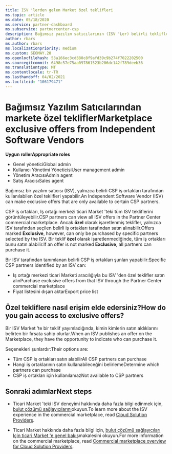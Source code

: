 ```yaml
---
title: ISV 'lerden gelen Market özel teklifleri
ms.topic: article
ms.date: 05/18/2020
ms.service: partner-dashboard
ms.subservice: partnercenter-csp
description: Bağımsız yazılım satıcılarının (ISV 'Ler) belirli teklifleri özel ve yalnızca belirli CSP iş ortakları için kullanılabilir hale getirme hakkında bilgi edinin.
author: rbars
ms.author: rbars
ms.localizationpriority: medium
ms.custom: SEOMAY.20
ms.openlocfilehash: 53a166ec3cd380c8f9afd39c9b274f7022202500
ms.sourcegitcommit: 6498c57e75aa097861523b206dc142f789deeb36
ms.translationtype: MT
ms.contentlocale: tr-TR
ms.lasthandoff: 04/02/2021
ms.locfileid: "106179471"
---
```

# <a name="marketplace-exclusive-offers-from-independent-software-vendors"></a><span data-ttu-id="bbd74-103">Bağımsız Yazılım Satıcılarından markete özel teklifler</span><span class="sxs-lookup"><span data-stu-id="bbd74-103">Marketplace exclusive offers from Independent Software Vendors</span></span>

<span data-ttu-id="bbd74-104">**Uygun roller**</span><span class="sxs-lookup"><span data-stu-id="bbd74-104">**Appropriate roles**</span></span>

- <span data-ttu-id="bbd74-105">Genel yönetici</span><span class="sxs-lookup"><span data-stu-id="bbd74-105">Global admin</span></span>
- <span data-ttu-id="bbd74-106">Kullanıcı Yönetimi Yöneticisi</span><span class="sxs-lookup"><span data-stu-id="bbd74-106">User management admin</span></span>
- <span data-ttu-id="bbd74-107">Yönetim Aracısı</span><span class="sxs-lookup"><span data-stu-id="bbd74-107">Admin agent</span></span>
- <span data-ttu-id="bbd74-108">Satış Aracısı</span><span class="sxs-lookup"><span data-stu-id="bbd74-108">Sales agent</span></span>

<span data-ttu-id="bbd74-109">Bağımsız bir yazılım satıcısı (ISV), yalnızca belirli CSP iş ortakları tarafından kullanılabilen özel teklifleri yapabilir.</span><span class="sxs-lookup"><span data-stu-id="bbd74-109">An Independent Software Vendor (ISV) can make exclusive offers that are only available to certain CSP partners.</span></span>

<span data-ttu-id="bbd74-110">CSP iş ortakları, Iş ortağı merkezi ticari Market 'teki tüm ISV tekliflerini görüntüleyebilir.</span><span class="sxs-lookup"><span data-stu-id="bbd74-110">CSP partners can view all ISV offers in the Partner Center commercial marketplace.</span></span> <span data-ttu-id="bbd74-111">Ancak **özel** olarak işaretlenmiş teklifler, yalnızca ISV tarafından seçilen belirli iş ortakları tarafından satın alınabilir.</span><span class="sxs-lookup"><span data-stu-id="bbd74-111">Offers marked **Exclusive**, however, can only be purchased by specific partners selected by the ISV.</span></span> <span data-ttu-id="bbd74-112">Bir teklif **özel** olarak işaretlenmediğinde, tüm iş ortakları bunu satın alabilir.</span><span class="sxs-lookup"><span data-stu-id="bbd74-112">If an offer is not marked **Exclusive**, all partners can purchase it.</span></span>

<span data-ttu-id="bbd74-113">Bir ISV tarafından tanımlanan belirli CSP iş ortakları şunları yapabilir:</span><span class="sxs-lookup"><span data-stu-id="bbd74-113">Specific CSP partners identified by an ISV can:</span></span>

- <span data-ttu-id="bbd74-114">Iş ortağı merkezi ticari Marketi aracılığıyla bu ISV 'den özel teklifler satın alın</span><span class="sxs-lookup"><span data-stu-id="bbd74-114">Purchase exclusive offers from that ISV through the Partner Center commercial marketplace</span></span>
- <span data-ttu-id="bbd74-115">Fiyat listesini dışarı aktar</span><span class="sxs-lookup"><span data-stu-id="bbd74-115">Export price list</span></span>

## <a name="how-do-you-gain-access-to-exclusive-offers"></a><span data-ttu-id="bbd74-116">Özel tekliflere nasıl erişim elde edersiniz?</span><span class="sxs-lookup"><span data-stu-id="bbd74-116">How do you gain access to exclusive offers?</span></span>

<span data-ttu-id="bbd74-117">Bir ISV Market 'te bir teklif yayımladığında, kimin kimlerin satın aldıklarını belirten bir fırsata sahip olurlar.</span><span class="sxs-lookup"><span data-stu-id="bbd74-117">When an ISV publishes an offer on the Marketplace, they have the opportunity to indicate who can purchase it.</span></span>

<span data-ttu-id="bbd74-118">Seçenekleri şunlardır:</span><span class="sxs-lookup"><span data-stu-id="bbd74-118">Their options are:</span></span>

- <span data-ttu-id="bbd74-119">Tüm CSP iş ortakları satın alabilir</span><span class="sxs-lookup"><span data-stu-id="bbd74-119">All CSP partners can purchase</span></span>
- <span data-ttu-id="bbd74-120">Hangi iş ortaklarının satın kullanabileceğini belirleme</span><span class="sxs-lookup"><span data-stu-id="bbd74-120">Determine which partners can purchase</span></span>
- <span data-ttu-id="bbd74-121">CSP iş ortakları için kullanılamaz</span><span class="sxs-lookup"><span data-stu-id="bbd74-121">Not available to CSP partners</span></span>

## <a name="next-steps"></a><span data-ttu-id="bbd74-122">Sonraki adımlar</span><span class="sxs-lookup"><span data-stu-id="bbd74-122">Next steps</span></span>

- <span data-ttu-id="bbd74-123">Ticari Market 'teki ISV deneyimi hakkında daha fazla bilgi edinmek için, [bulut çözümü sağlayıcılarını](/azure/marketplace/cloud-solution-providers)okuyun.</span><span class="sxs-lookup"><span data-stu-id="bbd74-123">To learn more about the ISV experience in the commercial marketplace, read [Cloud Solution Providers](/azure/marketplace/cloud-solution-providers).</span></span>

- <span data-ttu-id="bbd74-124">Ticari Market hakkında daha fazla bilgi için, [bulut çözümü sağlayıcıları Için ticari Market 'e genel bakış](csp-commercial-marketplace-overview.md)makalesini okuyun.</span><span class="sxs-lookup"><span data-stu-id="bbd74-124">For more information on the commercial marketplace, read [Commercial marketplace overview for Cloud Solution Providers](csp-commercial-marketplace-overview.md).</span></span>
